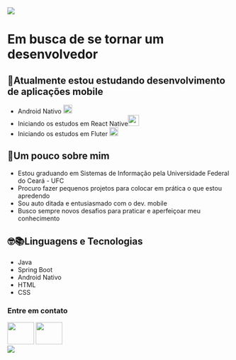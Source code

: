 <html>

<img src="https://user-images.githubusercontent.com/37156004/90978236-a8b05a80-e522-11ea-8d33-50d8db9f8f37.png">
<h1>Em busca de se tornar um desenvolvedor</h1>
<h2>👨Atualmente estou estudando desenvolvimento de aplicações mobile</h2>

<ul>
    <li>Android Nativo <img src="https://user-images.githubusercontent.com/37156004/90978827-11013b00-e527-11ea-91da-66864f92b200.png" height="20px"/>  </li>
    <li>Iniciando os estudos em React Native<img src="https://user-images.githubusercontent.com/37156004/90979139-5fafd480-e529-11ea-9366-946103dda631.png" height="25px" /></li>
    <li>Iniciando os estudos em Fluter <img src="https://user-images.githubusercontent.com/37156004/90979137-5de61100-e529-11ea-9058-37a3e3b9a781.png" height="20px"/></li>
</ul>

<h2>👤Um pouco sobre mim</h2>
<ul>
    <li>Estou graduando em Sistemas de Informação pela Universidade Federal do Ceará - UFC</li>
    <li>Procuro fazer pequenos projetos para colocar em prática o que estou apredendo</li>
    <li>Sou auto ditada e entusiasmado com o dev. mobile</li>
    <li>Busco sempre novos desafios para praticar e aperfeiçoar meu conhecimento</li>
</ul>

<h2>🤓📚Linguagens e Tecnologias</h2>
<ul>
    <li>Java</li>
    <li>Spring Boot</li>
    <li>Android Nativo</li>
    <li>HTML</li>
    <li>CSS</li>
</ul>   

<div>
    <h3>Entre em contato</h3>
    <a href="mailto:wemersondamasceno7@gmail.com"><img src="https://user-images.githubusercontent.com/37156004/90982194-eb326100-e53b-11ea-8e49-43a400c5889d.png" height="50px" width="60px"/></a>  
    <a href="https://www.linkedin.com/in/wemerson-monteiro-75b070176/" target="_blank" rel="noopener noreferrer"><img src="https://user-images.githubusercontent.com/37156004/90982195-ecfc2480-e53b-11ea-8e1e-987803fed013.png" height="50px" width="60px"/></a> 
</div>


<img src="https://user-images.githubusercontent.com/37156004/90978204-5f600b00-e522-11ea-85a6-56edd37da43f.png">



</html>
